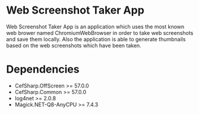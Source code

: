 # Web Screenshot Taker App
Web Screenshot Taker App is an application which uses the most known web brower named ChromiumWebBrowser in order to take web screenshots and save them locally. Also the application is able to generate thumbnails based on the web screenshots which have been taken.

# Dependencies

- CefSharp.OffScreen >= 57.0.0
- CefSharp.Common >= 57.0.0
- log4net >= 2.0.8
- Magick.NET-Q8-AnyCPU >= 7.4.3
